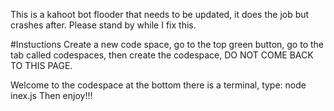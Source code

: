 This is a kahoot bot flooder that needs to be updated, it does the job but crashes after. Please stand by while I fix this. 

#Instuctions
Create a new code space, go to the top green button, go to the tab called codespaces, then create the codespace, DO NOT COME BACK TO THIS PAGE.

Welcome to the codespace at the bottom there is a terminal, type: node inex.js
Then enjoy!!!
